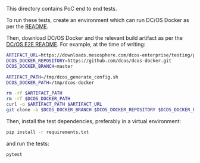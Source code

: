 This directory contains PoC end to end tests.

To run these tests, create an environment which can run DC/OS Docker as per the [README](https://github.com/dcos/dcos-docker/blob/master/README.md#requirements).

Then, download DC/OS Docker and the relevant build artifact as per the [DC/OS E2E README](https://github.com/adamtheturtle/dcos-e2e#test-environment).
For example, at the time of writing:

```sh
ARTIFACT_URL=https://downloads.mesosphere.com/dcos-enterprise/testing/pull/930/dcos_generate_config.ee.sh
DCOS_DOCKER_REPOSITORY=https://github.com/dcos/dcos-docker.git
DCOS_DOCKER_BRANCH=master

ARTIFACT_PATH=/tmp/dcos_generate_config.sh
DCOS_DOCKER_PATH=/tmp/dcos-docker

rm -rf $ARTIFACT_PATH
rm -rf $DCOS_DOCKER_PATH
curl -o $ARTIFACT_PATH $ARTIFACT_URL
git clone -b $DCOS_DOCKER_BRANCH $DCOS_DOCKER_REPOSITORY $DCOS_DOCKER_PATH
```

Then, install the test dependencies, preferably in a virtual environment:

```sh
pip install -r requirements.txt
```

and run the tests:

```sh
pytest
```

